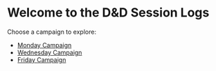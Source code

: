 # Welcome to the D&D Session Logs

Choose a campaign to explore:

- [Monday Campaign](monday/)
- [Wednesday Campaign](wednesday/)
- [Friday Campaign](friday/) 